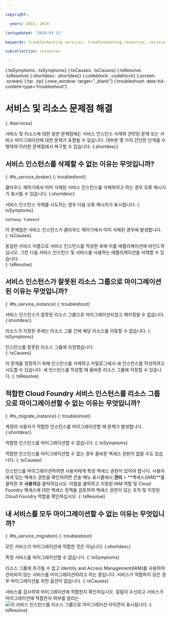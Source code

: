 ```yaml
---

copyright:

  years: 2015, 2019

lastupdated: "2019-03-11"

keywords: troubleshooting services, troubleshooting resources, service problems, resource problems, error message

subcollection: resources

---
```



{:tsSymptoms: .tsSymptoms}
{:tsCauses: .tsCauses}
{:tsResolve: .tsResolve}
{:shortdesc: .shortdesc}
{:codeblock: .codeblock}
{:screen: .screen}
{:tip: .tip}
{:new_window: target="_blank"}
{:troubleshoot: data-hd-content-type='troubleshoot'}


# 서비스 및 리소스 문제점 해결
{: #services}

서비스 및 리소스에 대한 일반 문제점에는 서비스 인스턴스 삭제와 관련된 문제 또는 서비스 마이그레이션에 대한 문제가 포함될 수 있습니다. 대부분 몇 가지 간단한 단계를 수행하여 이러한 문제점에서 복구할 수 있습니다.
{:shortdesc}

## 서비스 인스턴스를 삭제할 수 없는 이유는 무엇입니까?
{: #ts_service_broker}
{: troubleshoot}

클라우드 제어기에서 이미 삭제된 서비스 인스턴스를 삭제하려고 하는 경우 오류 메시지가 표시될 수 있습니다.
{:shortdesc}

서비스 인스턴스 삭제를 시도하는 경우 다음 오류 메시지가 표시됩니다.
{: tsSymptoms}

`Gateway timeout`

이 문제점은 서비스 인스턴스가 클라우드 제어기에서 이미 삭제된 경우에 발생합니다.
{: tsCauses}

동일한 서비스 이름으로 서비스 인스턴스를 작성한 후에 이를 애플리케이션에 바인드하십시오. 그런 다음 서비스 인스턴스 및 서비스를 사용하는 애플리케이션을 삭제할 수 있습니다.   
{: tsResolve}

## 서비스 인스턴스가 잘못된 리소스 그룹으로 마이그레이션된 이유는 무엇입니까? 
{: #ts_service_instance}
{: troubleshoot}

서비스 인스턴스가 잘못된 리소스 그룹으로 마이그레이션되었고 재지정될 수 없습니다. 
{:shortdesc}

리소스가 지정된 후에는 리소스 그룹 간에 해당 리소스를 이동할 수 없습니다.
{: tsSymptoms}

인스턴스를 잘못된 리소스 그룹에 지정했습니다.  
{: tsCauses}

이 문제를 정정하기 위해 인스턴스를 삭제하고 카탈로그에서 새 인스턴스를 작성하려고 시도할 수 있습니다. 새 인스턴스를 작성할 때 올바른 리소스 그룹에 지정할 수 있습니다.
{: tsResolve}

## 적합한 Cloud Foundry 서비스 인스턴스를 리소스 그룹으로 마이그레이션할 수 없는 이유는 무엇입니까? 
{: #ts_migrate_instance}
{: troubleshoot}

계정의 사용자가 적합한 인스턴스를 마이그레이션할 때 문제가 발생합니다. 
{:shortdesc}

적합한 인스턴스를 마이그레이션할 수 없습니다. 
{: tsSymptoms}

적합한 인스턴스를 마이그레이션할 수 없는 경우 올바른 액세스 권한이 없을 수도 있습니다. 
{: tsCauses}

인스턴스를 마이그레이션하려면 사용자에게 특정 액세스 권한이 있어야 합니다. 사용자에게 있는 액세스 권한을 확인하려면 콘솔 메뉴 표시줄에서 **관리** &gt; **액세스(IAM)**를 클릭한 후 **사용자**를 클릭하십시오. 이름을 클릭하고 지정된 IAM 역할 및 Cloud Foundry 액세스에 대한 액세스 정책을 검토하여 액세스 권한이 있는 조직 및 지정된 Cloud Foundry 역할을 확인하십시오. 
{: tsResolve}

## 내 서비스를 모두 마이그레이션할 수 없는 이유는 무엇입니까?
{: #ts_service_migration}
{: troubleshoot}

모든 서비스가 마이그레이션에 적합한 것은 아닙니다. 
{:shortdesc}

특정 서비스를 마이그레이션할 수 없습니다. 
{: tsSymptoms}

리소스 그룹에 추가될 수 없고 Identity and Access Management(IAM)를 사용하여 관리되지 않는 서비스를 마이그레이션하려고 하는 중입니다. 서비스가 적합하지 않은 경우 마이그레이션을 위한 옵션이 없습니다. 
{: tsCauses}

서비스를 검사하여 마이그레이션에 적합한지 확인하십시오. 알림이 수신되고 서비스가 마이그레이션에 적합한지 여부를 알리는 ![이 서비스 인스턴스를 리소스 그룹으로 마이그레이션](images/migrate.svg "이 서비스 인스턴스를 리소스 그룹으로 마이그레이션") 아이콘이 표시됩니다.
{: tsResolve}
